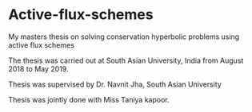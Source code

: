 # Active-flux-schemes

My masters thesis on solving conservation hyperbolic problems using active flux schemes

The thesis was carried out at South Asian University, India from August 2018 to May 2019. 

Thesis was supervised by Dr. Navnit Jha, South Asian University

Thesis was jointly done with Miss Taniya kapoor.
